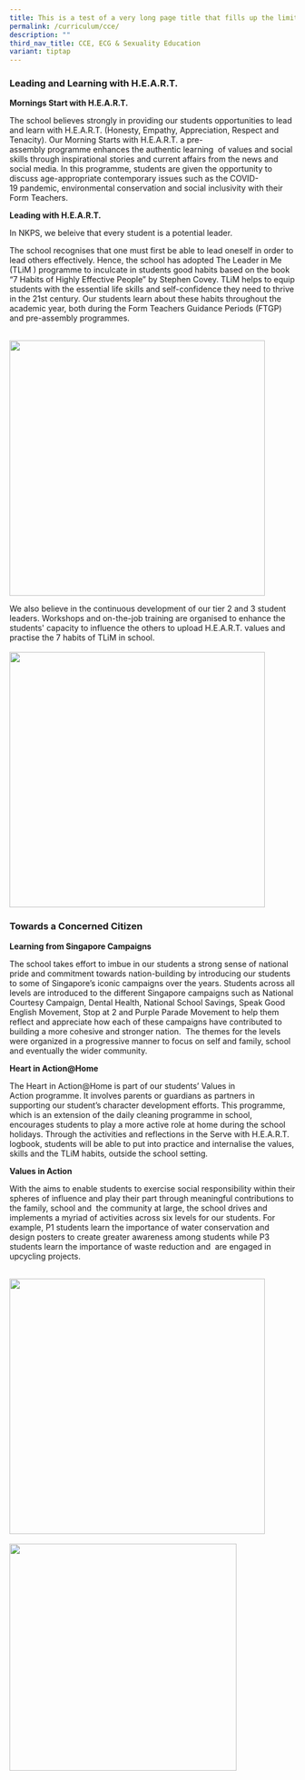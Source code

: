 ```yaml
---
title: This is a test of a very long page title that fills up the limit
permalink: /curriculum/cce/
description: ""
third_nav_title: CCE, ECG & Sexuality Education
variant: tiptap
---
```

### Leading and Learning with H.E.A.R.T.

**Mornings Start with H.E.A.R.T.**  

The school believes strongly in providing our students opportunities to lead and learn with H.E.A.R.T. (Honesty, Empathy, Appreciation, Respect and Tenacity). Our Morning Starts with H.E.A.R.T. a pre-assembly&nbsp;programme&nbsp;enhances the authentic learning&nbsp; of values and social skills through inspirational stories and current affairs from the news and social media. In this&nbsp;programme, students are given the opportunity to discuss age-appropriate contemporary issues such as the COVID-19&nbsp;pandemic, environmental conservation and social inclusivity with their Form Teachers.

**Leading with H.E.A.R.T.**

In NKPS, we beleive that every student is a potential leader.
<br>

The school recognises that&nbsp;one must first be able to&nbsp;lead&nbsp;oneself in order to lead others effectively. Hence, the school has adopted The Leader in Me (TLiM&nbsp;) programme&nbsp;to inculcate in&nbsp;students&nbsp;good habits based on the book “7 Habits of Highly Effective People” by Stephen Covey.&nbsp;TLiM&nbsp;helps to equip students with the essential life skills and self-confidence they need to thrive in the 21st century. Our students learn about these habits throughout the academic year, both during the Form Teachers Guidance Periods (FTGP) and pre-assembly&nbsp;programmes.

<br>
<img src="/images/cce1.jpg" style="width:450px">
<br>

We also believe in the continuous development of our tier 2 and 3 student leaders. Workshops and on-the-job training are organised to enhance the students' capacity to influence the others to upload H.E.A.R.T. values and practise the 7 habits of TLiM in school.
<br>
<br>
<img src="/images/cce3.png" style="width:450px">
<br>

### Towards a Concerned Citizen

**Learning from Singapore Campaigns**

The school takes effort to imbue in our students a strong sense of national pride and commitment towards nation-building by introducing our students to some of Singapore’s iconic campaigns over the years. Students across all levels are introduced to the different Singapore campaigns such as National Courtesy Campaign, Dental Health, National School Savings, Speak Good English Movement, Stop at 2 and Purple Parade Movement to help them reflect and appreciate how each of these campaigns have contributed to building a more cohesive and stronger nation.&nbsp; The themes for the levels were&nbsp;organized&nbsp;in a progressive manner to focus on self and family, school and eventually the wider community.
<br>

**Heart in Action@Home**

The Heart in&nbsp;Action@Home&nbsp;is part of our students’ Values in Action&nbsp;programme. It involves parents or guardians as partners in supporting our student’s character development efforts. This&nbsp;programme, which is an extension of the daily cleaning&nbsp;programme&nbsp;in school, encourages students to play a more active role at home during the school holidays. Through the activities and reflections in the Serve with H.E.A.R.T. logbook, students will be able to put into practice and&nbsp;internalise&nbsp;the values, skills and the&nbsp;TLiM&nbsp;habits, outside the school setting.
<br>

**Values in Action**

With the aims to enable students to exercise social responsibility within their spheres of influence and play their part through meaningful contributions to the family, school and&nbsp; the community at large, the school drives and implements a myriad of activities across six levels for our students. For example, P1 students learn the importance of water conservation and design posters to create greater awareness among students while P3 students learn the importance of waste reduction and&nbsp; are engaged in upcycling projects.

<br>
<img src="/images/cce2.jpg" style="width:450px">
<br>
<br>
<img src="/images/cce4.png" style="width:400px">
<br>